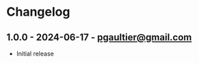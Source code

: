 Changelog
=========

1.0.0 - 2024-06-17 - <pgaultier@gmail.com>
------------------------------------------

 * Initial release